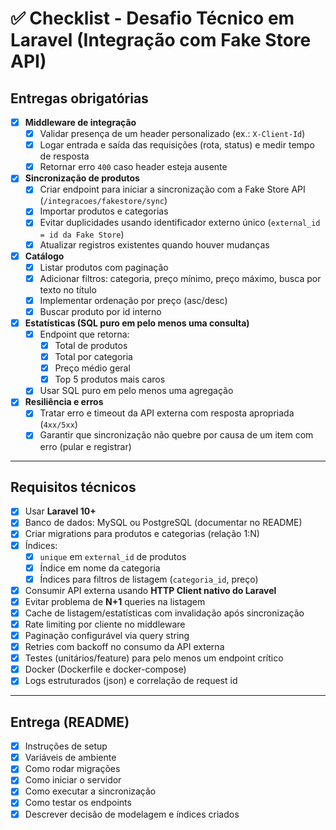# ✅ Checklist - Desafio Técnico em Laravel (Integração com Fake Store API)

## Entregas obrigatórias
- [x] **Middleware de integração**
    - [x] Validar presença de um header personalizado (ex.: `X-Client-Id`)
    - [x] Logar entrada e saída das requisições (rota, status) e medir tempo de resposta
    - [x] Retornar erro `400` caso header esteja ausente

- [x] **Sincronização de produtos**
    - [x] Criar endpoint para iniciar a sincronização com a Fake Store API (`/integracoes/fakestore/sync`)
    - [x] Importar produtos e categorias
    - [x] Evitar duplicidades usando identificador externo único (`external_id = id da Fake Store`)
    - [x] Atualizar registros existentes quando houver mudanças

- [x] **Catálogo**
    - [x] Listar produtos com paginação
    - [x] Adicionar filtros: categoria, preço mínimo, preço máximo, busca por texto no título
    - [x] Implementar ordenação por preço (asc/desc)
    - [x] Buscar produto por id interno

- [x] **Estatísticas (SQL puro em pelo menos uma consulta)**
    - [x] Endpoint que retorna:
        - [x] Total de produtos
        - [x] Total por categoria
        - [x] Preço médio geral
        - [x] Top 5 produtos mais caros
    - [x] Usar SQL puro em pelo menos uma agregação

- [x] **Resiliência e erros**
    - [x] Tratar erro e timeout da API externa com resposta apropriada (`4xx/5xx`)
    - [x] Garantir que sincronização não quebre por causa de um item com erro (pular e registrar)

---

## Requisitos técnicos
- [x] Usar **Laravel 10+**
- [x] Banco de dados: MySQL ou PostgreSQL (documentar no README)
- [x] Criar migrations para produtos e categorias (relação 1:N)
- [x] Índices:
    - [x] `unique` em `external_id` de produtos
    - [x] Índice em nome da categoria
    - [x] Índices para filtros de listagem (`categoria_id`, preço)
- [x] Consumir API externa usando **HTTP Client nativo do Laravel**
- [x] Evitar problema de **N+1** queries na listagem
- [x] Cache de listagem/estatísticas com invalidação após sincronização
- [x] Rate limiting por cliente no middleware
- [x] Paginação configurável via query string
- [x] Retries com backoff no consumo da API externa
- [x] Testes (unitários/feature) para pelo menos um endpoint crítico
- [x] Docker (Dockerfile e docker-compose)
- [x] Logs estruturados (json) e correlação de request id

---

## Entrega (README)
- [x] Instruções de setup
- [x] Variáveis de ambiente
- [x] Como rodar migrações
- [x] Como iniciar o servidor
- [x] Como executar a sincronização
- [x] Como testar os endpoints
- [x] Descrever decisão de modelagem e índices criados
